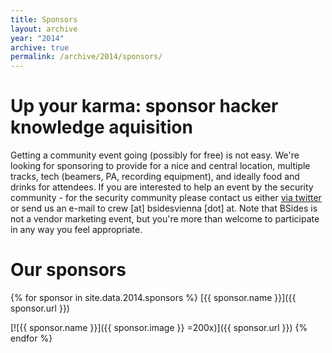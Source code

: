 ```yaml
---
title: Sponsors
layout: archive
year: "2014"
archive: true
permalink: /archive/2014/sponsors/
---
```

# Up your karma: sponsor hacker knowledge aquisition
Getting a community event going (possibly for free) is not easy. We're looking for sponsoring to provide
for a nice and central location, multiple tracks, tech (beamers, PA, recording equipment), and ideally
food and drinks for attendees. If you are interested to help an event by the security community - for the
security community please contact us either [via twitter](https://twitter.com/BSidesVienna) or send us an
e-mail to crew [at] bsidesvienna [dot] at. Note that BSides is not a vendor marketing event, but you're more
than welcome to participate in any way you feel appropriate.

# Our sponsors

{% for sponsor in site.data.2014.sponsors %}
[{{ sponsor.name }}]({{ sponsor.url }})

[![{{ sponsor.name }}]({{ sponsor.image }} =200x)]({{ sponsor.url }})
{% endfor %}
